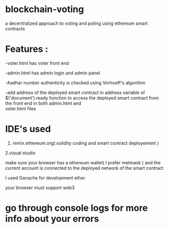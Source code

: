# blockchain-voting
 a decentralized approach to voting and poling using ethereum smart contracts
 
 
# Features :
 -voter.html has voter front end
 
 -admin.html has admin login and admin panel
 
 -Aadhar number authenticity is checked using Vorhoeff's algorithm
 
 -add address of the deployed smart contract in address variable of $('document').ready function to access the deployed smart contract from the front end in both admin.html and   
 voter.html files
 
 
 # IDE's used
 1. remix.ethereum.org( solidity coding and smart contract deployement )
 
 2.visual studio
 
 
 make sure your browser has a ethereum wallet( I prefer metmask ) and the current account is connected to the deployed network of the smart contract
 
 
 I used Ganache for development ether
 
 
 your browser must support web3
 
 
 # go through console logs for more info about your errors 
